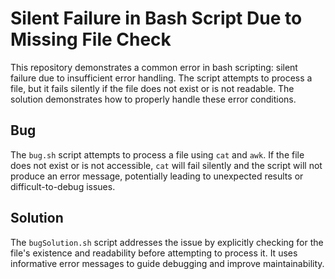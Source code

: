 # Silent Failure in Bash Script Due to Missing File Check

This repository demonstrates a common error in bash scripting: silent failure due to insufficient error handling.  The script attempts to process a file, but it fails silently if the file does not exist or is not readable.  The solution demonstrates how to properly handle these error conditions.

## Bug
The `bug.sh` script attempts to process a file using `cat` and `awk`. If the file does not exist or is not accessible, `cat` will fail silently and the script will not produce an error message, potentially leading to unexpected results or difficult-to-debug issues.

## Solution
The `bugSolution.sh` script addresses the issue by explicitly checking for the file's existence and readability before attempting to process it. It uses informative error messages to guide debugging and improve maintainability.